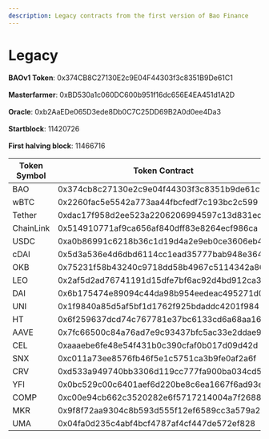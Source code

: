```yaml
---
description: Legacy contracts from the first version of Bao Finance
---
```


# Legacy

**BAOv1 Token**: 0x374CB8C27130E2c9E04F44303f3c8351B9De61C1\
\
**Masterfarmer**: 0xBD530a1c060DC600b951f16dc656E4EA451d1A2D\
\
**Oracle**: 0xb2AaEDe065D3ede8Db0C7C25DD69B2A0d0ee4Da3\
\
**Startblock**: 11420726\
\
**First halving block**: 11466716



| Token Symbol | Token Contract                             | LP Pair Contract                           |
| ------------ | ------------------------------------------ | ------------------------------------------ |
| BAO          | 0x374cb8c27130e2c9e04f44303f3c8351b9de61c1 | 0x9973bb0fe5f8df5de730776df09e946c74254fb3 |
| wBTC         | 0x2260fac5e5542a773aa44fbcfedf7c193bc2c599 | 0xbb2b8038a1640196fbe3e38816f3e67cba72d940 |
| Tether       | 0xdac17f958d2ee523a2206206994597c13d831ec7 | 0x0d4a11d5eeaac28ec3f61d100daf4d40471f1852 |
| ChainLink    | 0x514910771af9ca656af840dff83e8264ecf986ca | 0xa2107fa5b38d9bbd2c461d6edf11b11a50f6b974 |
| USDC         | 0xa0b86991c6218b36c1d19d4a2e9eb0ce3606eb48 | 0xa2107fa5b38d9bbd2c461d6edf11b11a50f6b974 |
| cDAI         | 0x5d3a536e4d6dbd6114cc1ead35777bab948e3643 | 0x9896bd979f9da57857322cc15e154222c4658a5a |
| OKB          | 0x75231f58b43240c9718dd58b4967c5114342a86c | 0x17782d58c715aa2a4458d5fb1c1d8e52a69a62fc |
| LEO          | 0x2af5d2ad76741191d15dfe7bf6ac92d4bd912ca3 | 0x523a36ad73c402e456f49b04f0fe8eba5a8c85cd |
| DAI          | 0x6b175474e89094c44da98b954eedeac495271d0f | 0x523a36ad73c402e456f49b04f0fe8eba5a8c85cd |
| UNI          | 0x1f9840a85d5af5bf1d1762f925bdaddc4201f984 | 0xd3d2e2692501a5c9ca623199d38826e513033a17 |
| HT           | 0x6f259637dcd74c767781e37bc6133cd6a68aa161 | 0x26ce49c08ee71aff0c43db8f8b9bea950b6cdc67 |
| AAVE         | 0x7fc66500c84a76ad7e9c93437bfc5ac33e2ddae9 | 0xdfc14d2af169b0d36c4eff567ada9b2e0cae044f |
| CEL          | 0xaaaebe6fe48e54f431b0c390cfaf0b017d09d42d | 0xa5e79baee540f000ef6f23d067cd3ac22c7d9fe6 |
| SNX          | 0xc011a73ee8576fb46f5e1c5751ca3b9fe0af2a6f | 0x43ae24960e5534731fc831386c07755a2dc33d47 |
| CRV          | 0xd533a949740bb3306d119cc777fa900ba034cd52 | 0x3da1313ae46132a397d90d95b1424a9a7e3e0fce |
| YFI          | 0x0bc529c00c6401aef6d220be8c6ea1667f6ad93e | 0x2fdbadf3c4d5a8666bc06645b8358ab803996e28 |
| COMP         | 0xc00e94cb662c3520282e6f5717214004a7f26888 | 0xcffdded873554f362ac02f8fb1f02e5ada10516f |
| MKR          | 0x9f8f72aa9304c8b593d555f12ef6589cc3a579a2 | 0xc2adda861f89bbb333c90c492cb837741916a225 |
| UMA          | 0x04fa0d235c4abf4bcf4787af4cf447de572ef828 | 0x88d97d199b9ed37c29d846d00d443de980832a22 |
